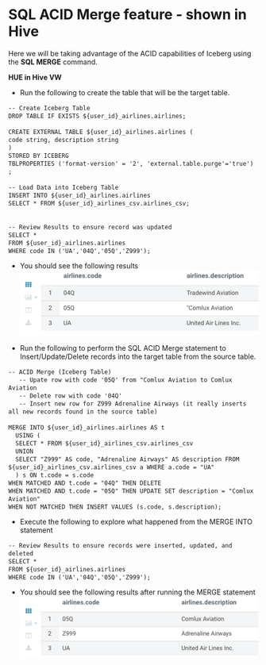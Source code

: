 # SQL ACID Merge feature - shown in Hive

Here we will be taking advantage of the ACID capabilities of Iceberg using the **SQL MERGE** command.

**HUE in Hive VW** 

- Run the following to create the table that will be the target table.

```
-- Create Iceberg Table
DROP TABLE IF EXISTS ${user_id}_airlines.airlines;

CREATE EXTERNAL TABLE ${user_id}_airlines.airlines (
code string, description string
)
STORED BY ICEBERG
TBLPROPERTIES ('format-version' = '2', 'external.table.purge'='true')
;

-- Load Data into Iceberg Table
INSERT INTO ${user_id}_airlines.airlines 
SELECT * FROM ${user_id}_airlines_csv.airlines_csv;


-- Review Results to ensure record was updated
SELECT *
FROM ${user_id}_airlines.airlines
WHERE code IN ('UA','04Q','05Q','Z999');
```
   - You should see the following results
![ACID_Merge_before.png](../../images/ACID_Merge_before.png)

- Run the following to perform the SQL ACID Merge statement to Insert/Update/Delete records into the target table from the source table.

```
-- ACID Merge (Iceberg Table)
   -- Upate row with code '05Q' from "Comlux Aviation to Comlux Aviation
   -- Delete row with code '04Q'
   -- Insert new row for Z999 Adrenaline Airways (it really inserts all new records found in the source table)

MERGE INTO ${user_id}_airlines.airlines AS t
  USING (
  SELECT * FROM ${user_id}_airlines_csv.airlines_csv
  UNION
  SELECT "Z999" AS code, "Adrenaline Airways" AS description FROM ${user_id}_airlines_csv.airlines_csv a WHERE a.code = "UA"
  ) s ON t.code = s.code
WHEN MATCHED AND t.code = "04Q" THEN DELETE
WHEN MATCHED AND t.code = "05Q" THEN UPDATE SET description = "Comlux Aviation"
WHEN NOT MATCHED THEN INSERT VALUES (s.code, s.description);
```

- Execute the following to explore what happened from the MERGE INTO statement

```
-- Review Results to ensure records were inserted, updated, and deleted
SELECT *
FROM ${user_id}_airlines.airlines
WHERE code IN ('UA','04Q','05Q','Z999');
```
   - You should see the following results after running the MERGE statement
![ACID_Merge_after.png](../../images/ACID_Merge_after.png)
